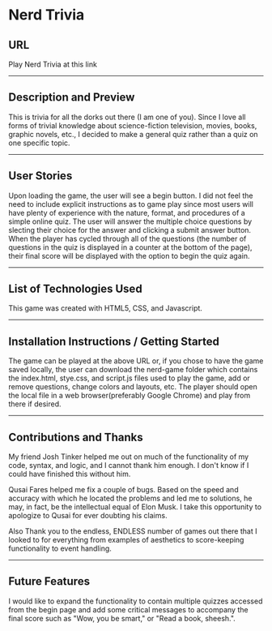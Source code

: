 # Nerd Trivia

## URL

Play Nerd Trivia at this link

---

## Description and Preview

This is trivia for all the dorks out there (I am one of you). Since I love all forms of trivial knowledge about science-fiction television, movies, books, graphic novels, etc., I decided to make a general quiz rather than a quiz on one specific topic.

---

## User Stories

Upon loading the game, the user will see a begin button. I did not feel the need to include explicit instructions as to game play since most users will have plenty of experience with the nature, format, and procedures of a simple online quiz. The user will answer the multiple choice questions by slecting their choice for the answer and clicking a submit answer button. When the player has cycled through all of the questions (the number of questions in the quiz is displayed in a counter at the bottom of the page), their final score will be displayed with the option to begin the quiz again.

---

## List of Technologies Used

This game was created with HTML5, CSS, and Javascript.

---

## Installation Instructions / Getting Started

The game can be played at the above URL or, if you chose to have the game saved locally, the user can download the nerd-game folder which contains the index.html, stye.css, and script.js files used to play the game, add or remove questions, change colors and layouts, etc. The player should open the local file in a web browser(preferably Google Chrome) and play from there if desired.

---

## Contributions and Thanks

My friend Josh Tinker helped me out on much of the functionality of my code, syntax, and logic, and I cannot thank him enough. I don't know if I could have finished this without him.

Qusai Fares helped me fix a couple of bugs. Based on the speed and accuracy with which he located the problems and led me to solutions, he may, in fact, be the intellectual equal of Elon Musk. I take this opportunity to apologize to Qusai for ever doubting his claims.

Also Thank you to the endless, ENDLESS number of games out there that I looked to for everything from examples of aesthetics to score-keeping functionality to event handling.

---

## Future Features

I would like to expand the functionality to contain multiple quizzes accessed from the begin page and add some critical messages to accompany the final score such as "Wow, you be smart," or "Read a book, sheesh.".

